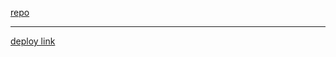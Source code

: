 [repo](https://github.com/abu-al3ees/resty)




-------------------------




[deploy link](https://abu-al3ees.github.io/resty/)